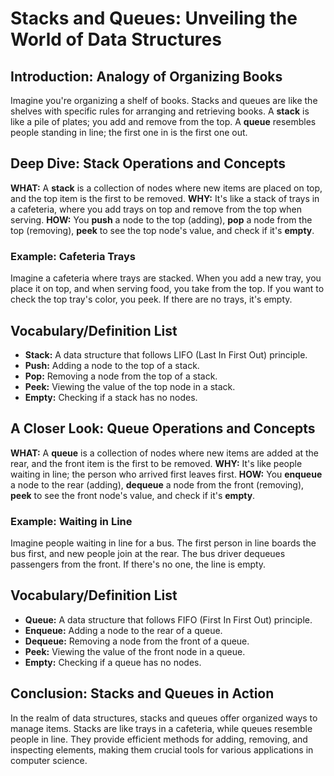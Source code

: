 # Stacks and Queues: Unveiling the World of Data Structures

## Introduction: Analogy of Organizing Books

Imagine you're organizing a shelf of books. Stacks and queues are like the shelves with specific rules for arranging and retrieving books. A **stack** is like a pile of plates; you add and remove from the top. A **queue** resembles people standing in line; the first one in is the first one out.

## Deep Dive: Stack Operations and Concepts

**WHAT:** A **stack** is a collection of nodes where new items are placed on top, and the top item is the first to be removed.
**WHY:** It's like a stack of trays in a cafeteria, where you add trays on top and remove from the top when serving.
**HOW:** You **push** a node to the top (adding), **pop** a node from the top (removing), **peek** to see the top node's value, and check if it's **empty**.

### **Example:** Cafeteria Trays

Imagine a cafeteria where trays are stacked. When you add a new tray, you place it on top, and when serving food, you take from the top. If you want to check the top tray's color, you peek. If there are no trays, it's empty.

## Vocabulary/Definition List

- **Stack:** A data structure that follows LIFO (Last In First Out) principle.
- **Push:** Adding a node to the top of a stack.
- **Pop:** Removing a node from the top of a stack.
- **Peek:** Viewing the value of the top node in a stack.
- **Empty:** Checking if a stack has no nodes.

## A Closer Look: Queue Operations and Concepts

**WHAT:** A **queue** is a collection of nodes where new items are added at the rear, and the front item is the first to be removed.
**WHY:** It's like people waiting in line; the person who arrived first leaves first.
**HOW:** You **enqueue** a node to the rear (adding), **dequeue** a node from the front (removing), **peek** to see the front node's value, and check if it's **empty**.

### **Example:** Waiting in Line

Imagine people waiting in line for a bus. The first person in line boards the bus first, and new people join at the rear. The bus driver dequeues passengers from the front. If there's no one, the line is empty.

## Vocabulary/Definition List

- **Queue:** A data structure that follows FIFO (First In First Out) principle.
- **Enqueue:** Adding a node to the rear of a queue.
- **Dequeue:** Removing a node from the front of a queue.
- **Peek:** Viewing the value of the front node in a queue.
- **Empty:** Checking if a queue has no nodes.

## Conclusion: Stacks and Queues in Action

In the realm of data structures, stacks and queues offer organized ways to manage items. Stacks are like trays in a cafeteria, while queues resemble people in line. They provide efficient methods for adding, removing, and inspecting elements, making them crucial tools for various applications in computer science.